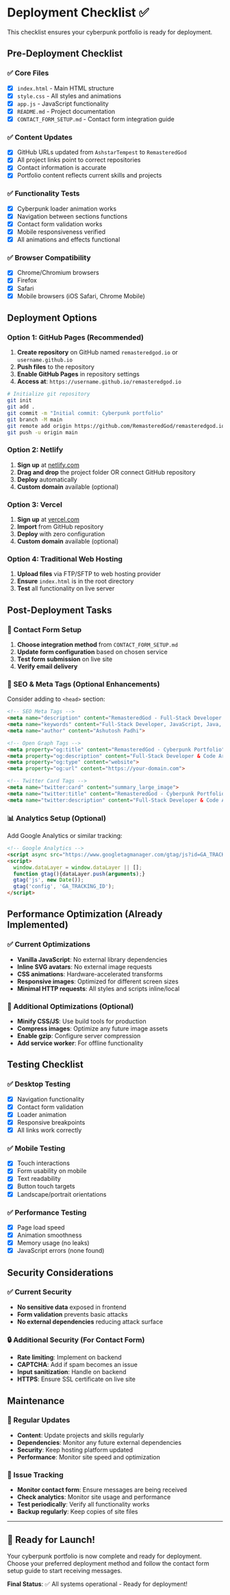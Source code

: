 # Deployment Checklist ✅

This checklist ensures your cyberpunk portfolio is ready for deployment.

## Pre-Deployment Checklist

### ✅ Core Files
- [x] `index.html` - Main HTML structure
- [x] `style.css` - All styles and animations  
- [x] `app.js` - JavaScript functionality
- [x] `README.md` - Project documentation
- [x] `CONTACT_FORM_SETUP.md` - Contact form integration guide

### ✅ Content Updates
- [x] GitHub URLs updated from `AshstarTempest` to `RemasteredGod`
- [x] All project links point to correct repositories
- [x] Contact information is accurate
- [x] Portfolio content reflects current skills and projects

### ✅ Functionality Tests
- [x] Cyberpunk loader animation works
- [x] Navigation between sections functions
- [x] Contact form validation works
- [x] Mobile responsiveness verified
- [x] All animations and effects functional

### ✅ Browser Compatibility
- [x] Chrome/Chromium browsers
- [x] Firefox
- [x] Safari
- [x] Mobile browsers (iOS Safari, Chrome Mobile)

## Deployment Options

### Option 1: GitHub Pages (Recommended)
1. **Create repository** on GitHub named `remasteredgod.io` or `username.github.io`
2. **Push files** to the repository
3. **Enable GitHub Pages** in repository settings
4. **Access at**: `https://username.github.io/remasteredgod.io`

```bash
# Initialize git repository
git init
git add .
git commit -m "Initial commit: Cyberpunk portfolio"
git branch -M main
git remote add origin https://github.com/RemasteredGod/remasteredgod.io.git
git push -u origin main
```

### Option 2: Netlify
1. **Sign up** at [netlify.com](https://netlify.com)
2. **Drag and drop** the project folder OR connect GitHub repository
3. **Deploy** automatically
4. **Custom domain** available (optional)

### Option 3: Vercel
1. **Sign up** at [vercel.com](https://vercel.com)
2. **Import** from GitHub repository
3. **Deploy** with zero configuration
4. **Custom domain** available (optional)

### Option 4: Traditional Web Hosting
1. **Upload files** via FTP/SFTP to web hosting provider
2. **Ensure** `index.html` is in the root directory
3. **Test** all functionality on live server

## Post-Deployment Tasks

### 🔧 Contact Form Setup
1. **Choose integration method** from `CONTACT_FORM_SETUP.md`
2. **Update form configuration** based on chosen service
3. **Test form submission** on live site
4. **Verify email delivery**

### 🎨 SEO & Meta Tags (Optional Enhancements)
Consider adding to `<head>` section:
```html
<!-- SEO Meta Tags -->
<meta name="description" content="RemasteredGod - Full-Stack Developer Portfolio. Cyberpunk-themed showcase of projects, skills, and experience.">
<meta name="keywords" content="Full-Stack Developer, JavaScript, Java, Python, Portfolio, Web Development">
<meta name="author" content="Ashutosh Padhi">

<!-- Open Graph Tags -->
<meta property="og:title" content="RemasteredGod - Cyberpunk Portfolio">
<meta property="og:description" content="Full-Stack Developer & Code Architect Portfolio">
<meta property="og:type" content="website">
<meta property="og:url" content="https://your-domain.com">

<!-- Twitter Card Tags -->
<meta name="twitter:card" content="summary_large_image">
<meta name="twitter:title" content="RemasteredGod - Cyberpunk Portfolio">
<meta name="twitter:description" content="Full-Stack Developer & Code Architect Portfolio">
```

### 📊 Analytics Setup (Optional)
Add Google Analytics or similar tracking:
```html
<!-- Google Analytics -->
<script async src="https://www.googletagmanager.com/gtag/js?id=GA_TRACKING_ID"></script>
<script>
  window.dataLayer = window.dataLayer || [];
  function gtag(){dataLayer.push(arguments);}
  gtag('js', new Date());
  gtag('config', 'GA_TRACKING_ID');
</script>
```

## Performance Optimization (Already Implemented)

### ✅ Current Optimizations
- **Vanilla JavaScript**: No external library dependencies
- **Inline SVG avatars**: No external image requests
- **CSS animations**: Hardware-accelerated transforms
- **Responsive images**: Optimized for different screen sizes
- **Minimal HTTP requests**: All styles and scripts inline/local

### 🚀 Additional Optimizations (Optional)
- **Minify CSS/JS**: Use build tools for production
- **Compress images**: Optimize any future image assets
- **Enable gzip**: Configure server compression
- **Add service worker**: For offline functionality

## Testing Checklist

### ✅ Desktop Testing
- [x] Navigation functionality
- [x] Contact form validation
- [x] Loader animation
- [x] Responsive breakpoints
- [x] All links work correctly

### ✅ Mobile Testing  
- [x] Touch interactions
- [x] Form usability on mobile
- [x] Text readability
- [x] Button touch targets
- [x] Landscape/portrait orientations

### ✅ Performance Testing
- [x] Page load speed
- [x] Animation smoothness
- [x] Memory usage (no leaks)
- [x] JavaScript errors (none found)

## Security Considerations

### ✅ Current Security
- **No sensitive data** exposed in frontend
- **Form validation** prevents basic attacks
- **No external dependencies** reducing attack surface

### 🔒 Additional Security (For Contact Form)
- **Rate limiting**: Implement on backend
- **CAPTCHA**: Add if spam becomes an issue
- **Input sanitization**: Handle on backend
- **HTTPS**: Ensure SSL certificate on live site

## Maintenance

### 📅 Regular Updates
- **Content**: Update projects and skills regularly
- **Dependencies**: Monitor any future external dependencies
- **Security**: Keep hosting platform updated
- **Performance**: Monitor site speed and optimization

### 🐛 Issue Tracking
- **Monitor contact form**: Ensure messages are being received
- **Check analytics**: Monitor site usage and performance
- **Test periodically**: Verify all functionality works
- **Backup regularly**: Keep copies of site files

---

## 🎉 Ready for Launch!

Your cyberpunk portfolio is now complete and ready for deployment. Choose your preferred deployment method and follow the contact form setup guide to start receiving messages.

**Final Status**: ✅ All systems operational - Ready for deployment!
